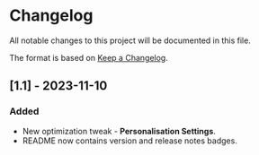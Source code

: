 # Changelog

All notable changes to this project will be documented in this file.

The format is based on [Keep a Changelog](https://keepachangelog.com/en/1.1.0/).

## [1.1] - 2023-11-10

### Added

- New optimization tweak - **Personalisation Settings**.
- README now contains version and release notes badges.